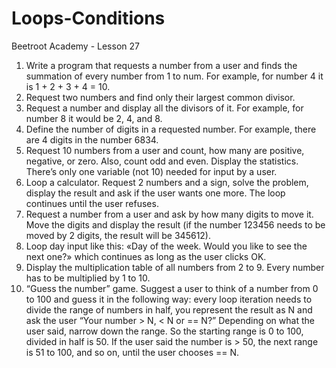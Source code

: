 # Loops-Conditions
Beetroot Academy - Lesson 27

1. Write a program that requests a number from a user and finds the summation of every number from 1 to num. For example, for number 4 it is 1 + 2 + 3 + 4 = 10.
2. Request two numbers and find only their largest common divisor.
3. Request a number and display all the divisors of it. For example, for number 8 it would be 2, 4, and 8.
4. Define the number of digits in a requested number. For example, there are 4 digits in the number 6834.
5. Request 10 numbers from a user and count, how many are positive, negative, or zero. Also, count odd and even. Display the statistics. There’s only one variable (not 10) needed for input by a user. 
6. Loop a calculator. Request 2 numbers and a sign, solve the problem, display the result and ask if the user wants one more. The loop continues until the user refuses. 
7. Request a number from a user and ask by how many digits to move it. Move the digits and display the result (if the number 123456 needs to be moved by 2 digits, the result will be 345612).
8. Loop day input like this: «Day of the week. Would you like to see the next one?» which continues as long as the user clicks OK.
9. Display the multiplication table of all numbers from 2 to 9. Every number has to be multiplied by 1 to 10. 
10. “Guess the number” game. Suggest a user to think of a number from 0 to 100 and guess it in the following way: every loop iteration needs to divide the range of numbers in half, you represent the result as N and ask the user “Your number > N, < N or == N?” Depending on what the user said, narrow down the range. So the starting range is 0 to 100, divided in half is 50. If the user said the number is > 50, the next range is 51 to 100, and so on, until the user chooses == N. 
